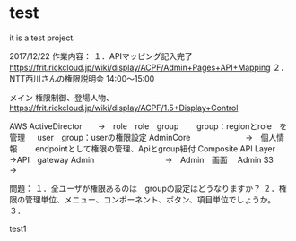 # test
it is a test project.

2017/12/22
作業内容：
１．APIマッピング記入完了
https://frit.rickcloud.jp/wiki/display/ACPF/Admin+Pages+API+Mapping
２．NTT西川さんの権限説明会
14:00～15:00

メイン
権限制御、登場人物、
https://frit.rickcloud.jp/wiki/display/ACPF/1.5+Display+Control

AWS ActiveDirector　　→　role　role　group
　　group：regionとrole　を管理
  　user　group：userの権限設定
AdminCore　　　　　　　→　個人情報
　　endpointとして権限の管理、Apiとgroup紐付
Composite API Layer　→API　gateway
Admin　　　　　　　　　→　Admin　画面　
Admin S3　　　　　　　　→


問題：
１．全ユーザが権限あるのは　groupの設定はどうなりますか？
２．権限の管理単位、メニュー、コンポーネント、ボタン、項目単位でしょうか。
３．




test1
